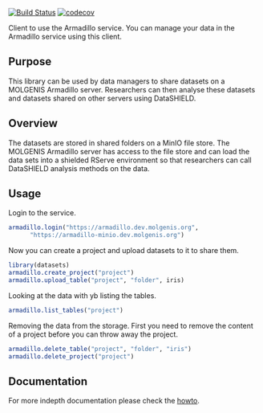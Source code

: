 [![Build Status](https://jenkins.dev.molgenis.org/buildStatus/icon?job=molgenis%2Fmolgenis-r-armadillo%2Fmaster)](https://jenkins.dev.molgenis.org/job/molgenis/job/molgenis-r-armadillo/job/master/)
[![codecov](https://codecov.io/gh/molgenis/molgenis-r-armadillo/branch/master/graph/badge.svg)](https://codecov.io/gh/molgenis/molgenis-r-armadillo)


Client to use the Armadillo service. You can manage your data in the Armadillo service using this client.

## Purpose
This library can be used by data managers to share datasets on a
MOLGENIS Armadillo server.
Researchers can then analyse these datasets and datasets shared on other servers
using DataSHIELD.

## Overview
The datasets are stored in shared folders on a MinIO file store. The MOLGENIS
Armadillo server has access to the file store and can load the data sets into
a shielded RServe environment so that researchers can call DataSHIELD analysis
methods on the data.

## Usage
Login to the service.
```R
armadillo.login("https://armadillo.dev.molgenis.org",
      "https://armadillo-minio.dev.molgenis.org")
```

Now you can create a project and upload datasets to it to share them.
```R
library(datasets)
armadillo.create_project("project")
armadillo.upload_table("project", "folder", iris)
```

Looking at the data with yb listing the tables.
```R
armadillo.list_tables("project")
```

Removing the data from the storage. First you need to remove the content of a project before you can throw away the project.
```R
armadillo.delete_table("project", "folder", "iris")
armadillo.delete_project("project")
```

## Documentation
For more indepth documentation please check the [howto](https://molgenis.github.io/molgenis-r-armadillo/articles/MolgenisArmadillo.html).